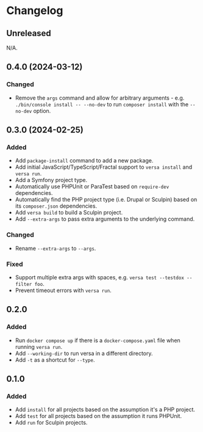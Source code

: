 # Changelog

## Unreleased

N/A.

## 0.4.0 (2024-03-12)

### Changed

- Remove the `args` command and allow for arbitrary arguments - e.g. `./bin/console install -- --no-dev` to run `composer install` with the `--no-dev` option.

## 0.3.0 (2024-02-25)

### Added

- Add `package-install` command to add a new package.
- Add initial JavaScript/TypeScript/Fractal support to `versa install` and `versa run`.
- Add a Symfony project type.
- Automatically use PHPUnit or ParaTest based on `require-dev` dependencies.
- Automatically find the PHP project type (i.e. Drupal or Sculpin) based on its `composer.json` dependencies.
- Add `versa build` to build a Sculpin project.
- Add `--extra-args` to pass extra arguments to the underlying command.

### Changed

- Rename `--extra-args` to `--args`.

### Fixed

- Support multiple extra args with spaces, e.g. `versa test --testdox --filter foo`.
- Prevent timeout errors with `versa run`.

## 0.2.0

### Added

- Run `docker compose up` if there is a `docker-compose.yaml` file when running `versa run`.
- Add `--working-dir` to run versa in a different directory.
- Add `-t` as a shortcut for `--type`.

## 0.1.0

### Added

- Add `install` for all projects based on the assumption it's a PHP project.
- Add `test` for all projects based on the assumption it runs PHPUnit.
- Add `run` for Sculpin projects.
